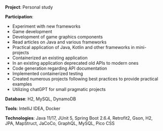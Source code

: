 **Project**: Personal study

**Participation**:

- Experiment with new frameworks
- Game development
- Development of game graphics components
- Read articles on Java and various frameworks
- Practical application of Java, Kotlin and other frameworks in mini-projects
- Containerized an existing application
- In an existing application deprecated old APIs to modern ones
- Code generation regarding API documentation
- Implemented containerized testing
- Created numerous projects following best practices to provide practical examples
- Utilizing chatGPT for small pragmatic projects

**Database**: H2, MySQL, DynamoDB

**Tools**: IntelliJ IDEA, Docker

**Technologies**: Java 11/17, JUnit 5, Spring Boot 2.6.4, Retrofit2, Gson, H2, JPA, MapStruct, JaCoCo, GraphQL, MySQL, Pico CSS
